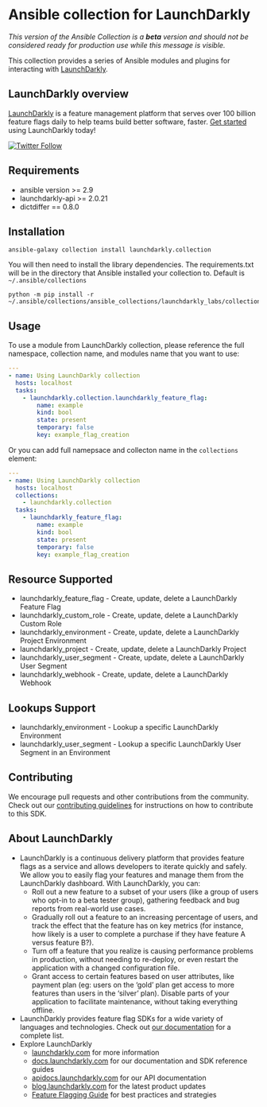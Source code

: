 # Ansible collection for LaunchDarkly

*This version of the Ansible Collection is a **beta** version and should not be considered ready for production use while this message is visible.*

This collection provides a series of Ansible modules and plugins for interacting with [LaunchDarkly](https://www.launchdarkly.com).

LaunchDarkly overview
-------------------------
[LaunchDarkly](https://www.launchdarkly.com) is a feature management platform that serves over 100 billion feature flags daily to help teams build better software, faster. [Get started](https://docs.launchdarkly.com/docs/getting-started) using LaunchDarkly today!

[![Twitter Follow](https://img.shields.io/twitter/follow/launchdarkly.svg?style=social&label=Follow&maxAge=2592000)](https://twitter.com/intent/follow?screen_name=launchdarkly)

## Requirements

- ansible version >= 2.9
- launchdarkly-api >= 2.0.21
- dictdiffer == 0.8.0

## Installation

```
ansible-galaxy collection install launchdarkly.collection
```

You will then need to install the library dependencies. The requirements.txt will be in the directory that Ansible installed your collection to. Default is `~/.ansible/collections`

```
python -m pip install -r ~/.ansible/collections/ansible_collections/launchdarkly_labs/collection/requirements.txt
```

## Usage

To use a module from LaunchDarkly collection, please reference the full namespace, collection name, and modules name that you want to use:

```yaml
---
- name: Using LaunchDarkly collection
  hosts: localhost
  tasks:
    - launchdarkly.collection.launchdarkly_feature_flag:
        name: example
        kind: bool
        state: present
        temporary: false
        key: example_flag_creation
```

Or you can add full namepsace and collecton name in the `collections` element:

```yaml
---
- name: Using LaunchDarkly collection
  hosts: localhost
  collections:
    - launchdarkly.collection
  tasks:
    - launchdarkly_feature_flag:
        name: example
        kind: bool
        state: present
        temporary: false
        key: example_flag_creation
```

## Resource Supported

- launchdarkly_feature_flag - Create, update, delete a LaunchDarkly Feature Flag
- launchdarkly_custom_role - Create, update, delete a LaunchDarkly Custom Role
- launchdarkly_environment - Create, update, delete a LaunchDarkly Project Environment
- launchdarkly_project - Create, update, delete a LaunchDarkly Project
- launchdarkly_user_segment - Create, update, delete a LaunchDarkly User Segment
- launchdarkly_webhook - Create, update, delete a LaunchDarkly Webhook



## Lookups Support
- launchdarkly_environment - Lookup a specific LaunchDarkly Environment
- launchdarkly_user_segment - Lookup a specific LaunchDarkly User Segment in an Environment

Contributing
------------

We encourage pull requests and other contributions from the community. Check out our [contributing guidelines](CONTRIBUTING.md) for instructions on how to contribute to this SDK.

About LaunchDarkly
-----------

* LaunchDarkly is a continuous delivery platform that provides feature flags as a service and allows developers to iterate quickly and safely. We allow you to easily flag your features and manage them from the LaunchDarkly dashboard.  With LaunchDarkly, you can:
    * Roll out a new feature to a subset of your users (like a group of users who opt-in to a beta tester group), gathering feedback and bug reports from real-world use cases.
    * Gradually roll out a feature to an increasing percentage of users, and track the effect that the feature has on key metrics (for instance, how likely is a user to complete a purchase if they have feature A versus feature B?).
    * Turn off a feature that you realize is causing performance problems in production, without needing to re-deploy, or even restart the application with a changed configuration file.
    * Grant access to certain features based on user attributes, like payment plan (eg: users on the ‘gold’ plan get access to more features than users in the ‘silver’ plan). Disable parts of your application to facilitate maintenance, without taking everything offline.
* LaunchDarkly provides feature flag SDKs for a wide variety of languages and technologies. Check out [our documentation](https://docs.launchdarkly.com/docs) for a complete list.
* Explore LaunchDarkly
    * [launchdarkly.com](https://www.launchdarkly.com/ "LaunchDarkly Main Website") for more information
    * [docs.launchdarkly.com](https://docs.launchdarkly.com/  "LaunchDarkly Documentation") for our documentation and SDK reference guides
    * [apidocs.launchdarkly.com](https://apidocs.launchdarkly.com/  "LaunchDarkly API Documentation") for our API documentation
    * [blog.launchdarkly.com](https://blog.launchdarkly.com/  "LaunchDarkly Blog Documentation") for the latest product updates
    * [Feature Flagging Guide](https://github.com/launchdarkly/featureflags/  "Feature Flagging Guide") for best practices and strategies
